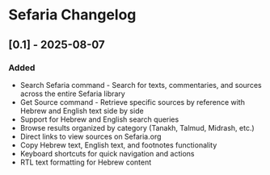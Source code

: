 # Sefaria Changelog

## [0.1] - 2025-08-07

### Added

- Search Sefaria command - Search for texts, commentaries, and sources across the entire Sefaria library
- Get Source command - Retrieve specific sources by reference with Hebrew and English text side by side
- Support for Hebrew and English search queries
- Browse results organized by category (Tanakh, Talmud, Midrash, etc.)
- Direct links to view sources on Sefaria.org
- Copy Hebrew text, English text, and footnotes functionality
- Keyboard shortcuts for quick navigation and actions
- RTL text formatting for Hebrew content
